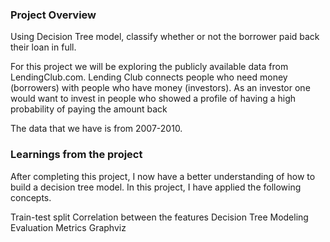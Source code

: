 ### Project Overview

 Using Decision Tree model, classify whether or not the borrower paid back their loan in full.

For this project we will be exploring the publicly available data from LendingClub.com. Lending Club connects people who need money (borrowers) with people who have money (investors). As an investor one would want to invest in people who showed a profile of having a high probability of paying the amount back

The data that we have is from 2007-2010.


### Learnings from the project

 After completing this project, I now have a better understanding of how to build a decision tree model. In this project, I have applied the following concepts.

Train-test split
Correlation between the features
Decision Tree Modeling
Evaluation Metrics
Graphviz


